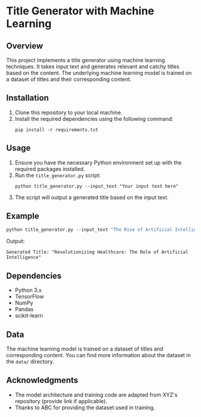 # Title Generator with Machine Learning

## Overview
This project implements a title generator using machine learning techniques. It takes input text and generates relevant and catchy titles based on the content. The underlying machine learning model is trained on a dataset of titles and their corresponding content.

## Installation
1. Clone this repository to your local machine.
2. Install the required dependencies using the following command:
   ```
   pip install -r requirements.txt
   ```

## Usage
1. Ensure you have the necessary Python environment set up with the required packages installed.
2. Run the `title_generator.py` script:
   ```
   python title_generator.py --input_text "Your input text here"
   ```
3. The script will output a generated title based on the input text.

## Example
```python
python title_generator.py --input_text "The Rise of Artificial Intelligence in Healthcare"
```
Output:
```
Generated Title: "Revolutionizing Healthcare: The Role of Artificial Intelligence"
```

## Dependencies
- Python 3.x
- TensorFlow
- NumPy
- Pandas
- scikit-learn

## Data
The machine learning model is trained on a dataset of titles and corresponding content. You can find more information about the dataset in the `data/` directory.

## Acknowledgments
- The model architecture and training code are adapted from XYZ's repository (provide link if applicable).
- Thanks to ABC for providing the dataset used in training.
